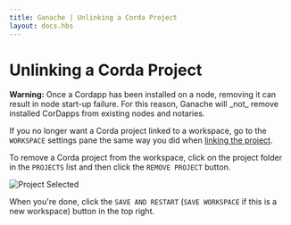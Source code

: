 ```yaml
---
title: Ganache | Unlinking a Corda Project
layout: docs.hbs
---
```

# Unlinking a Corda Project

<p class="alert alert-warning"><i class="far fa-exclamation-triangle"></i> <strong>Warning:</strong> Once a Cordapp has been installed on a node, removing it can result in node start-up failure. For this reason, Ganache will _not_ remove installed CorDapps from existing nodes and notaries.</p>

If you no longer want a Corda project linked to a workspace, go to the `WORKSPACE` settings pane the same way you did when [linking the project](/docs/ganache/corda/linking-a-truffle-project).

To remove a Corda project from the workspace, click on the project folder in the `PROJECTS` list and then click the `REMOVE PROJECT` button.

![Project Selected](/img/docs/ganache/corda/corda-project-selected.png)

When you're done, click the `SAVE AND RESTART` (`SAVE WORKSPACE` if this is a new workspace) button in the top right.